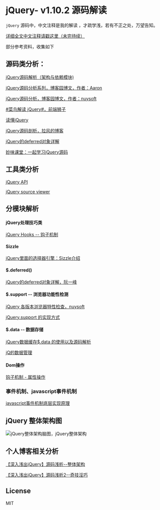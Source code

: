 # jQuery- v1.10.2 源码解读

`jQuery` 源码中，中文注释是我的解读 ，才疏学浅，若有不正之处，万望告知。

[详细全文中文注释请戳这里（未完待续）](https://github.com/chokcoco/jQuery-/blob/master/jquery-1.10.2__read.js)


部分参考资料，收集如下

## 源码类分析：
[jQuery源码解析（架构与依赖模块)](http://www.imooc.com/view/172)

[jQuery源码分析系列，博客园博文，作者：Aaron](http://www.cnblogs.com/aaronjs/p/3279314.html)

[jQuery源码分析，博客园博文，作者：nuysoft](http://www.cnblogs.com/nuysoft/category/330604.html)

[#菜鸟解读 jQuery#，前端狮子](http://www.html-js.com/article/column/136?page=2)

[读懂jQuery](http://www.html-js.com/article/column/210)

[jQuery源码剖析，拉风的博客](http://rapheal.sinaapp.com/tag/jquery-2/)

[jQuery的deferred对象详解](http://www.ruanyifeng.com/blog/2011/08/a_detailed_explanation_of_jquery_deferred_object.html)

[妙味课堂：一起学习jQuery源码](http://bbs.miaov.com/forum.php?mod=viewthread&tid=7385)


## 工具类分析
[jQuery API](https://oscarotero.com/jquery/)

[jQuery source viewer](http://james.padolsey.com/jquery/)

## 分模块解析
#### jQuery处理技巧类
[jQuery Hooks -- 钩子机制](http://blog.rodneyrehm.de/archives/11-jQuery-Hooks.html)

#### Sizzle
[jQuery里面的选择器引擎：Sizzle介绍](http://www.cnblogs.com/bigbrother1984/p/4010492.html)

#### $.deferred()
[jQuery的deferred对象详解，阮一峰](http://www.ruanyifeng.com/blog/2011/08/a_detailed_explanation_of_jquery_deferred_object.html)

#### $.support -- 浏览器功能性检测
[jQuery 各版本浏览器特性检查，nuysoft](http://nuysoft.com/project/jQuery.support/report.html)

[jQuery.support 的实现方式](http://xxing22657-yahoo-com-cn.iteye.com/blog/1044984)

#### $.data -- 数据存储
[jQuery数据缓存$.data 的使用以及源码解析](https://segmentfault.com/a/1190000000626031)

[jQ的数据管理](http://www.html-js.com/article/cainiaojiedujQ-jQdishujuguanlizhongpian)

#### Dom操作
[钩子机制 - 属性操作](http://www.cnblogs.com/aaronjs/p/3387906.html)

### 事件机制、javascript事件机制
[javascript事件机制底层实现原理](http://www.cnblogs.com/yexiaochai/p/3477715.html)

## jQuery 整体架构图
![jQuery整体架构脑图，jQuery整体架构](https://raw.githubusercontent.com/chokcoco/jQuery-/master/mindMap/jQuery%E6%95%B4%E4%BD%93%E6%9E%B6%E6%9E%84.png)

## 个人博客相关分析
[【深入浅出jQuery】源码浅析--整体架构](http://www.cnblogs.com/coco1s/p/5261646.html)

[【深入浅出jQuery】源码浅析2--奇技淫巧](http://www.cnblogs.com/coco1s/p/5303041.html)

## License
MIT
